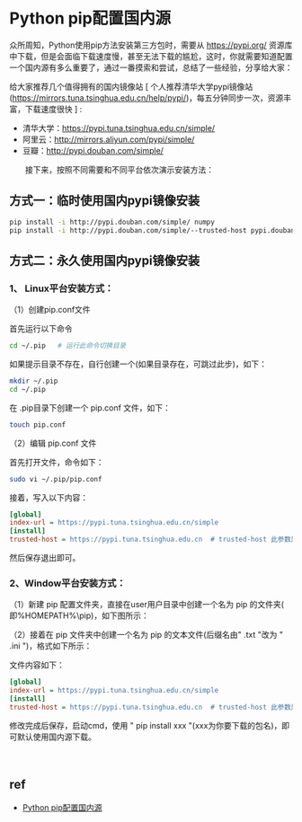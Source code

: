 #  Python pip配置国内源 


众所周知，Python使用pip方法安装第三方包时，需要从 https://pypi.org/ 资源库中下载，但是会面临下载速度慢，甚至无法下载的尴尬，这时，你就需要知道配置一个国内源有多么重要了，通过一番摸索和尝试，总结了一些经验，分享给大家：

给大家推荐几个值得拥有的国内镜像站  [ 个人推荐清华大学pypi镜像站(https://mirrors.tuna.tsinghua.edu.cn/help/pypi/)，每五分钟同步一次，资源丰富，下载速度很快 ] :

* 清华大学：https://pypi.tuna.tsinghua.edu.cn/simple/
* 阿里云：http://mirrors.aliyun.com/pypi/simple/
* 豆瓣：http://pypi.douban.com/simple/

　　接下来，按照不同需要和不同平台依次演示安装方法：

##  方式一：临时使用国内pypi镜像安装
```sh
pip install -i http://pypi.douban.com/simple/ numpy
pip install -i http://pypi.douban.com/simple/--trusted-host pypi.douban.com  #此参数“--trusted-host”表示信任，如果上一个提示不受信任，就使用这个
```

## 方式二：永久使用国内pypi镜像安装

### 1、 Linux平台安装方式：

（1）创建pip.conf文件

首先运行以下命令
```sh
cd ~/.pip   # 运行此命令切换目录
```
如果提示目录不存在，自行创建一个(如果目录存在，可跳过此步)，如下：
```sh
mkdir ~/.pip
cd ~/.pip
```
在 .pip目录下创建一个 pip.conf 文件，如下：
```sh
touch pip.conf
```
（2）编辑 pip.conf 文件

首先打开文件，命令如下：
```sh
sudo vi ~/.pip/pip.conf
```
接着，写入以下内容：
```ini
[global] 
index-url = https://pypi.tuna.tsinghua.edu.cn/simple
[install]
trusted-host = https://pypi.tuna.tsinghua.edu.cn  # trusted-host 此参数是为了避免麻烦，否则使用的时候可能会提示不受信任
```
然后保存退出即可。




### 2、Window平台安装方式：

（1）新建 pip 配置文件夹，直接在user用户目录中创建一个名为 pip 的文件夹( 即%HOMEPATH%\pip)，如下图所示：

（2）接着在 pip 文件夹中创建一个名为 pip 的文本文件(后缀名由" .txt "改为 " .ini ")，格式如下所示：

文件内容如下：
```ini
[global]
index-url = https://pypi.tuna.tsinghua.edu.cn/simple
[install]
trusted-host = https://pypi.tuna.tsinghua.edu.cn  # trusted-host 此参数是为了避免麻烦，否则使用的时候可能会提示不受信任
```
修改完成后保存，启动cmd，使用 " pip install xxx "(xxx为你要下载的包名)，即可默认使用国内源下载。

　　


## ref
* [ Python pip配置国内源 ](https://www.cnblogs.com/schut/p/10410087.html)
